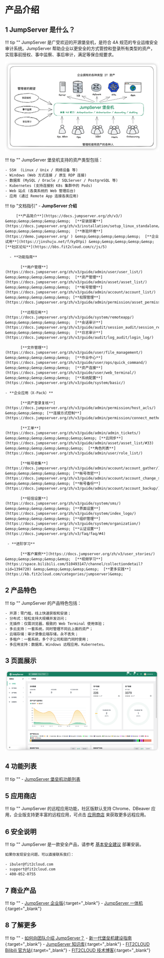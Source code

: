 # 产品介绍

## 1 JumpServer 是什么？
!!! tip ""
    JumpServer 是广受欢迎的开源堡垒机，是符合 4A 规范的专业运维安全审计系统。JumpServer 帮助企业以更安全的方式管控和登录所有类型的资产，实现事前授权、事中监察、事后审计，满足等保合规要求。

![index_02](img/index_02.png)

!!! tip ""
    JumpServer 堡垒机支持的资产类型包括：

    - SSH  (Linux / Unix / 网络设备 等)
    - Windows (Web 方式连接 / 原生 RDP 连接)
    - 数据库 (MySQL / Oracle / SQLServer / PostgreSQL 等)
    - Kubernetes (支持连接到 K8s 集群中的 Pods)
    - Web 站点 (各类系统的 Web 管理后台)
    - 应用 (通过 Remote App 连接各类应用)

!!! tip "文档指引"
    - **JumpServer 介绍**    

         [**产品简介**](https://docs.jumpserver.org/zh/v3/) &emsp;&emsp;&emsp;&emsp;&emsp;  [**安装部署**](https://docs.jumpserver.org/zh/v3/installation/setup_linux_standalone/requirements/) &emsp;&emsp;&emsp;&emsp;&emsp;  [**体验环境**](https://demo.jumpserver.org/ ) &emsp;&emsp;&emsp;&emsp;&emsp;  [**企业试用**](https://jinshuju.net/f/kyOYpi) &emsp;&emsp;&emsp;&emsp;&emsp;  [**社区论坛**](https://bbs.fit2cloud.com/c/js/5)

      - **功能指南**

           [**用户管理**](https://docs.jumpserver.org/zh/v3/guide/admin/user/user_list/) &emsp;&emsp;&emsp;&emsp;&emsp;  [**资产管理**](https://docs.jumpserver.org/zh/v3/guide/admin/asset/asset_list/) &emsp;&emsp;&emsp;&emsp;&emsp;  [**帐号管理**](https://docs.jumpserver.org/zh/v3/guide/admin/account/account_list/) &emsp;&emsp;&emsp;&emsp;&emsp; [**权限管理**](https://docs.jumpserver.org/zh/v3/guide/admin/permission/asset_permissions/)

           [**远程应用**](https://docs.jumpserver.org/zh/v3/guide/system/remoteapp/) &emsp;&emsp;&emsp;&emsp;&emsp;  [**会话审计**](https://docs.jumpserver.org/zh/v3/guide/audit/session_audit/session_record/)  &emsp;&emsp;&emsp;&emsp;&emsp;  [**日志审计**](https://docs.jumpserver.org/zh/v3/guide/audit/log_audit/login_log/)

           [**文件管理**](https://docs.jumpserver.org/zh/v3/guide/user/file_management/) &emsp;&emsp;&emsp;&emsp;&emsp;  [**作业中心**](https://docs.jumpserver.org/zh/v3/guide/user/ops/quick_command/)   &emsp;&emsp;&emsp;&emsp;&emsp;  [**资产连接**](https://docs.jumpserver.org/zh/v3/guide/user/web_terminal/) &emsp;&emsp;&emsp;&emsp;&emsp;  [**系统配置**](https://docs.jumpserver.org/zh/v3/guide/system/basic/)

    - **企业应用（X-Pack）**

           [**资产登录复核**](https://docs.jumpserver.org/zh/v3/guide/admin/permission/host_acls/)  &emsp;&emsp;&emsp; [**连接方式控制**](https://docs.jumpserver.org/zh/v3/guide/admin/permission/connect_method_acls/)

           [**工单**](https://docs.jumpserver.org/zh/v3/guide/admin/admin_tickets/) &emsp;&emsp;&emsp;&emsp;&emsp;&emsp;&emsp; [**云同步**](https://docs.jumpserver.org/zh/v3/guide/admin/asset/asset_list/#33)  &emsp;&emsp;&emsp;&emsp;&emsp;&emsp;  [**角色列表**](https://docs.jumpserver.org/zh/v3/guide/admin/user/role_list/)

           [**帐号收集**](https://docs.jumpserver.org/zh/v3/guide/admin/account/account_gather/) &emsp;&emsp;&emsp;&emsp;&emsp; [**帐号改密**](https://docs.jumpserver.org/zh/v3/guide/admin/account/account_change_secret/)  &emsp;&emsp;&emsp;&emsp;&emsp; [**帐号备份**](https://docs.jumpserver.org/zh/v3/guide/admin/account/account_backup/) 

           [**短信设置**](https://docs.jumpserver.org/zh/v3/guide/system/sms/)  &emsp;&emsp;&emsp;&emsp;&emsp; [**界面设置**](https://docs.jumpserver.org/zh/v3/guide/system/index_logo/)  &emsp;&emsp;&emsp;&emsp;&emsp; [**组织管理**](https://docs.jumpserver.org/zh/v3/guide/system/organization/)  &emsp;&emsp;&emsp;&emsp;&emsp; [**认证设置**](https://docs.jumpserver.org/zh/v3/faq/faq/#4)

     - **进阶学习** 

           [**客户案例**](https://docs.jumpserver.org/zh/v3/user_stories/) &emsp;&emsp;&emsp;&emsp;&emsp;  [**视频学习**](https://space.bilibili.com/510493147/channel/collectiondetail?sid=1394720) &emsp;&emsp;&emsp;&emsp;&emsp;  [**更多实践**](https://kb.fit2cloud.com/categories/jumpserver)&emsp;

## 2 产品特色
!!! tip ""
    JumpServer 的产品特色包括：

    - 开源：零门槛，线上快速获取和安装；
    - 分布式：轻松支持大规模并发访问；
    - 无插件：仅需浏览器，极致的 Web Terminal 使用体验；
    - 多云支持：一套系统，同时管理不同云上面的资产；
    - 云端存储：审计录像云端存储，永不丢失；
    - 多租户：一套系统，多个子公司和部门同时使用；
    - 多应用支持：数据库，Windows 远程应用，Kubernetes。

## 3 页面展示
![!界面展示](img/dashboard.png)

## 4 功能列表
!!! tip ""
    - [JumpServer 堡垒机功能列表](https://www.jumpserver.org/features.html)

## 5 应用商店
!!! tip ""
    JumpServer 的远程应用功能，社区版默认支持 Chrome、DBeaver 应用，企业版支持更丰富的远程应用，可点击 [应用商店](https://apps.fit2cloud.com/jumpserver) 来获取更多远程应用。

## 6 安全说明
!!! tip ""
    JumpServer 是一款安全产品，请参考 [基本安全建议](faq/security.md) 部署安装。

    如果你发现安全问题，可以直接联系我们：

    - ibuler@fit2cloud.com
    - support@fit2cloud.com
    - 400-052-0755

## 7 商业产品
!!! tip ""
    - [JumpServer 企业版](https://jumpserver.org/enterprise.html){:target="_blank"}
    - [JumpServer 一体机](https://jumpserver.org/hardware.html){:target="_blank"}

## 8 了解更多
!!! tip ""
    - [如何向团队介绍 JumpServer？](https://www.jumpserver.org/documents/introduce-jumpserver_202304.pdf)
    - [新一代堡垒机建设指南](https://jinshuju.net/f/E0qAl8){:target="_blank"}
    - [JumpServer 知识库](https://kb.fit2cloud.com/categories/jumpserver){:target="_blank"}
    - [FIT2CLOUD Bilibili 官方站](https://space.bilibili.com/510493147?spm_id_from=333.337.0.0){:target="_blank"}
    - [FIT2CLOUD 技术博客](https://blog.fit2cloud.com/){:target="_blank"}